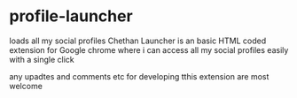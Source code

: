 # profile-launcher
loads all my social profiles 
Chethan Launcher is an basic HTML coded extension for Google chrome 
where i can access all my social profiles easily with a single click

any upadtes and comments etc for developing tthis extension are most welcome
